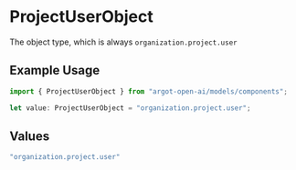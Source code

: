 # ProjectUserObject

The object type, which is always `organization.project.user`

## Example Usage

```typescript
import { ProjectUserObject } from "argot-open-ai/models/components";

let value: ProjectUserObject = "organization.project.user";
```

## Values

```typescript
"organization.project.user"
```